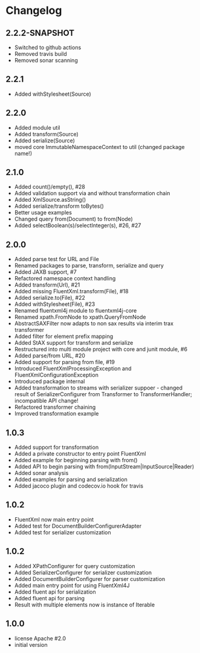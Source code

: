 # Changelog

## 2.2.2-SNAPSHOT
* Switched to github actions
* Removed travis build
* Removed sonar scanning

## 2.2.1
* Added withStylesheet(Source)

## 2.2.0
* Added module util
* Added transform(Source)
* Added serialize(Source)
* moved core ImmutableNamespaceContext to util (changed package name!)

## 2.1.0
* Added count()/empty(), #28
* Added validation support via and without transformation chain
* Added XmlSource.asString()
* Added serialize/transform toBytes()
* Better usage examples
* Changed query from(Document) to from(Node)
* Added selectBoolean(s)/selectInteger(s), #26, #27

## 2.0.0
* Added parse test for URL and File
* Renamed packages to parse, transform, serialize and query
* Added JAXB support, #7
* Refactored namespace context handling
* Added transform(Url), #21
* Added missing FluentXml.transform(File), #18
* Added serialize.to(File), #22
* Added withStylesheet(File), #23
* Renamed fluentxml4j module to fluentxml4j-core
* Renamed xpath.FromNode to xpath.QueryFromNode
* AbstractSAXFilter now adapts to non sax results via interim trax transformer
* Added filter for element prefix mapping
* Added StAX support for transform and serialize
* Restructured into multi module project with core and junit module, #6
* Added parse/from URL, #20
* Added support for parsing from file, #19
* Introduced FluentXmlProcessingException and FluentXmlConfigurationException
* Introduced package internal
* Added transformation to streams with serializer suppoer - changed result of SerializerConfigurer from Transformer to TransformerHandler; incompatible API change!
* Refactored transformer chaining
* Improved transformation example

## 1.0.3
* Added support for transformation
* Added a private constructor to entry point FluentXml
* Added example for beginning parsing with from()
* Added API to begin parsing with from(InputStream|InputSource|Reader)
* Added sonar analysis
* Added examples for parsing and serialization
* Added jacoco plugin and codecov.io hook for travis

## 1.0.2
* FluentXml now main entry point
* Added test for DocumentBuilderConfigurerAdapter
* Added test for serializer customization

## 1.0.2
* Added XPathConfigurer for query customization
* Added SerializerConfigurer for serializer customization
* Added DocumentBuilderConfigurer for parser customization
* Added main entry point for using FluentXml4J
* Added fluent api for serialization
* Added fluent api for parsing
* Result with multiple elements now is instance of Iterable

## 1.0.0
* license Apache #2.0
* initial version
